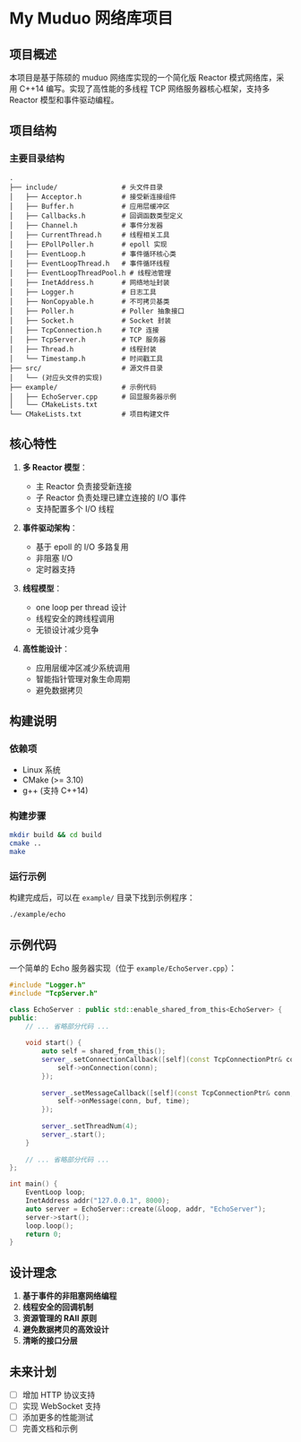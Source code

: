# My Muduo 网络库项目

## 项目概述

本项目是基于陈硕的 muduo 网络库实现的一个简化版 Reactor 模式网络库，采用 C++14 编写。实现了高性能的多线程 TCP 网络服务器核心框架，支持多 Reactor 模型和事件驱动编程。

## 项目结构

### 主要目录结构

```
.
├── include/                # 头文件目录
│   ├── Acceptor.h          # 接受新连接组件
│   ├── Buffer.h            # 应用层缓冲区
│   ├── Callbacks.h         # 回调函数类型定义
│   ├── Channel.h           # 事件分发器
│   ├── CurrentThread.h     # 线程相关工具
│   ├── EPollPoller.h       # epoll 实现
│   ├── EventLoop.h         # 事件循环核心类
│   ├── EventLoopThread.h   # 事件循环线程
│   ├── EventLoopThreadPool.h # 线程池管理
│   ├── InetAddress.h       # 网络地址封装
│   ├── Logger.h            # 日志工具
│   ├── NonCopyable.h       # 不可拷贝基类
│   ├── Poller.h            # Poller 抽象接口
│   ├── Socket.h            # Socket 封装
│   ├── TcpConnection.h     # TCP 连接
│   ├── TcpServer.h         # TCP 服务器
│   ├── Thread.h            # 线程封装
│   └── Timestamp.h         # 时间戳工具
├── src/                    # 源文件目录
│   └── (对应头文件的实现)
├── example/                # 示例代码
│   ├── EchoServer.cpp      # 回显服务器示例
│   └── CMakeLists.txt
└── CMakeLists.txt          # 项目构建文件
```

## 核心特性

1. **多 Reactor 模型**：
   - 主 Reactor 负责接受新连接
   - 子 Reactor 负责处理已建立连接的 I/O 事件
   - 支持配置多个 I/O 线程

2. **事件驱动架构**：
   - 基于 epoll 的 I/O 多路复用
   - 非阻塞 I/O
   - 定时器支持

3. **线程模型**：
   - one loop per thread 设计
   - 线程安全的跨线程调用
   - 无锁设计减少竞争

4. **高性能设计**：
   - 应用层缓冲区减少系统调用
   - 智能指针管理对象生命周期
   - 避免数据拷贝

## 构建说明

### 依赖项

- Linux 系统
- CMake (>= 3.10)
- g++ (支持 C++14)

### 构建步骤

```bash
mkdir build && cd build
cmake ..
make
```

### 运行示例

构建完成后，可以在 `example/` 目录下找到示例程序：

```bash
./example/echo
```

## 示例代码

一个简单的 Echo 服务器实现（位于 `example/EchoServer.cpp`）：

```cpp
#include "Logger.h"
#include "TcpServer.h"

class EchoServer : public std::enable_shared_from_this<EchoServer> {
public:
    // ... 省略部分代码 ...
    
    void start() {
        auto self = shared_from_this();
        server_.setConnectionCallback([self](const TcpConnectionPtr& conn) {
            self->onConnection(conn);
        });
        
        server_.setMessageCallback([self](const TcpConnectionPtr& conn, Buffer* buf, Timestamp time) {
            self->onMessage(conn, buf, time);
        });
        
        server_.setThreadNum(4);
        server_.start();
    }
    
    // ... 省略部分代码 ...
};

int main() {
    EventLoop loop;
    InetAddress addr("127.0.0.1", 8000);
    auto server = EchoServer::create(&loop, addr, "EchoServer");
    server->start();
    loop.loop();
    return 0;
}
```

## 设计理念

1. **基于事件的非阻塞网络编程**
2. **线程安全的回调机制**
3. **资源管理的 RAII 原则**
4. **避免数据拷贝的高效设计**
5. **清晰的接口分层**

## 未来计划

- [ ] 增加 HTTP 协议支持
- [ ] 实现 WebSocket 支持
- [ ] 添加更多的性能测试
- [ ] 完善文档和示例